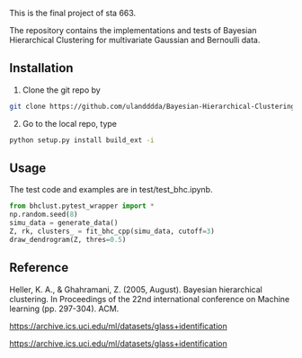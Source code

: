 This is the final project of sta 663.

The repository contains the implementations and tests of Bayesian Hierarchical Clustering for multivariate Gaussian and Bernoulli data.

## Installation
1. Clone the git repo by

```sh
git clone https://github.com/ulandddda/Bayesian-Hierarchical-Clustering.git
```

2. Go to the local repo, type

```sh
python setup.py install build_ext -i
```


## Usage

The test code and examples are in test/test_bhc.ipynb.

```python
from bhclust.pytest_wrapper import *
np.random.seed(8)
simu_data = generate_data()
Z, rk, clusters_ = fit_bhc_cpp(simu_data, cutoff=3)
draw_dendrogram(Z, thres=0.5)
```

## Reference
Heller, K. A., & Ghahramani, Z. (2005, August). Bayesian hierarchical clustering. In Proceedings of the 22nd international conference on Machine learning (pp. 297-304). ACM.

https://archive.ics.uci.edu/ml/datasets/glass+identification 

https://archive.ics.uci.edu/ml/datasets/glass+identification
